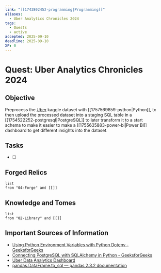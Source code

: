 ```yaml
---
link: "[[1743802452-programming|Programming]]"
aliases:
  - Uber Analytics Chronicles 2024
tags:
  - Quests
  - active
accepted: 2025-09-10
deadline: 2025-09-10
XP: 0
---
```

# Quest: Uber Analytics Chronicles 2024
## Objective
Preprocess the [Uber](https://www.kaggle.com/datasets/yashdevladdha/uber-ride-analytics-dashboard) kaggle dataset with [[1757569859-python|Python]], to then upload the processed dataset into a staging SQL table in a [[1754522252-postgresql|PostgreSQL]] to later transform it to a start schema to make it easier to make a [[1755635883-power-bi|Power BI]] dashboard to get different insights into the dataset.

## Tasks
- [ ] 

## Forged Relics
```dataview
list
from "04-Forge" and [[]]
```
## Knowledge and Tomes
```dataview
list
from "02-Library" and [[]]
```

## Important Sources of Information
- [Using Python Environment Variables with Python Dotenv - GeeksforGeeks](https://www.geeksforgeeks.org/python/using-python-environment-variables-with-python-dotenv/)
- [Connecting PostgreSQL with SQLAlchemy in Python - GeeksforGeeks](https://www.geeksforgeeks.org/python/connecting-postgresql-with-sqlalchemy-in-python/)
- [Uber Data Analytics Dashboard](https://www.kaggle.com/datasets/yashdevladdha/uber-ride-analytics-dashboard)
- [pandas.DataFrame.to_sql — pandas 2.3.2 documentation](https://pandas.pydata.org/pandas-docs/stable/reference/api/pandas.DataFrame.to_sql.html)